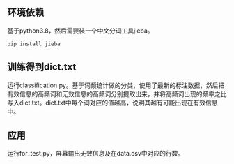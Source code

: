 ## 环境依赖

基于python3.8，然后需要装一个中文分词工具jieba。

```
pip install jieba
```

## 训练得到dict.txt

运行classification.py。基于词频统计做的分类，使用了最新的标注数据，然后把有效信息的高频词和无效信息的高频词分别提取出来，并将高频词出现的频率之比写入dict.txt。dict.txt中每个词对应的值越高，说明其越有可能出现在有效信息中。

## 应用

运行for_test.py，屏幕输出无效信息及在data.csv中对应的行数。